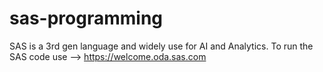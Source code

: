 # sas-programming
SAS is a 3rd gen language and widely use for AI and Analytics.
To run the SAS code use --> https://welcome.oda.sas.com
